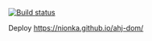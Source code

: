 [![Build status](https://ci.appveyor.com/api/projects/status/4iag1107sfdr0hhm?svg=true)](https://ci.appveyor.com/project/nionka/ahj-dom)

Deploy https://nionka.github.io/ahj-dom/